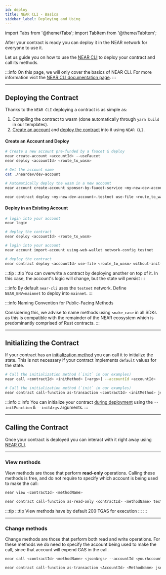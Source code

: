 ```yaml
---
id: deploy
title: NEAR CLI - Basics
sidebar_label: Deploying and Using
---
```


import Tabs from '@theme/Tabs';
import TabItem from '@theme/TabItem';

After your contract is ready you can deploy it in the NEAR network for everyone to use it.

Let us guide you on how to use the [NEAR CLI](../../../4.tools/cli.md) to deploy your contract and call its methods.

:::info
On this page, we will only cover the basics of NEAR CLI. For more information visit the [NEAR CLI documentation page](../../../4.tools/cli.md).
:::

---

## Deploying the Contract

Thanks to the `NEAR CLI` deploying a contract is as simple as:

1. Compiling the contract to wasm (done automatically through `yarn build` in our templates).
2. [Create an account](../../../4.tools/cli.md#near-create-account) and [deploy the contract](../../../4.tools/cli.md#near-deploy) into it using `NEAR CLI`.

#### Create an Account and Deploy

<Tabs className="language-tabs" groupId="code-tabs">
  <TabItem value="near-cli">

```bash
# Create a new account pre-funded by a faucet & deploy
near create-account <accountId> --useFaucet
near deploy <accountId> <route_to_wasm>

# Get the account name
cat ./neardev/dev-account
```

</TabItem>

<TabItem value="near-cli-rs">

```bash
# Automatically deploy the wasm in a new account
near account create-account sponsor-by-faucet-service <my-new-dev-account>.testnet autogenerate-new-keypair save-to-keychain network-config testnet create

near contract deploy <my-new-dev-account>.testnet use-file <route_to_wasm> without-init-call network-config testnet sign-with-keychain
```

</TabItem>

</Tabs>

#### Deploy in an Existing Account

<Tabs className="language-tabs" groupId="code-tabs">
<TabItem value="near-cli">

```bash
# login into your account
near login

# deploy the contract
near deploy <accountId> <route_to_wasm>
```

</TabItem>

<TabItem value="near-cli-rs">

```bash
# login into your account
near account import-account using-web-wallet network-config testnet

# deploy the contract
near contract deploy <accountId> use-file <route_to_wasm> without-init-call network-config testnet sign-with-keychain send
```

</TabItem>

</Tabs>

:::tip
:::tip
You can overwrite a contract by deploying another on top of it. In this case, the account's logic
will change, but the state will persist
:::

:::info
By default `near-cli` uses the `testnet` network. Define `NEAR_ENV=mainnet` to deploy into `mainnet`.
:::

:::info Naming Convention for Public-Facing Methods

Considering this, we advise to name methods using `snake_case` in all SDKs as this is compatible with the remainder of the NEAR ecosystem which is predominantly comprised of Rust contracts.
:::

---

## Initializing the Contract

If your contract has an [initialization method](./contracts/anatomy.md#initialization-functions) you can call it to initialize the state. This is not necessary if your contract implements `default` values for the state.

<Tabs className="language-tabs" groupId="code-tabs">
<TabItem value="near-cli">

```bash
# Call the initialization method (`init` in our examples)
near call <contractId> <initMethod> [<args>] --accountId <accountId>
```

</TabItem>

<TabItem value="near-cli-rs">

```bash
# Call the initialization method (`init` in our examples)
near contract call-function as-transaction <contractId> <initMethod> json-args [<args>] prepaid-gas '30 TeraGas' attached-deposit '0 NEAR' sign-as <accountId> network-config testnet sign-with-keychain send
```

</TabItem>

</Tabs>

:::info
:::info You can initialize your contract [during deployment](#deploying-the-contract) using the `--initFunction` & `--initArgs` arguments.
:::

---

## Calling the Contract

Once your contract is deployed you can interact with it right away using [NEAR CLI](../../../4.tools/cli.md).

<hr className="subsection" />

### View methods

View methods are those that perform **read-only** operations. Calling these methods is free, and do not require to specify which account is being used to make the call:

<Tabs className="language-tabs" groupId="code-tabs">
<TabItem value="near-cli">

```bash
near view <contractId> <methodName>
```

</TabItem>

<TabItem value="near-cli-rs">

```bash
near contract call-function as-read-only <contractId> <methodName> text-args '' network-config testnet now
```

</TabItem>

</Tabs>

:::tip
:::tip
View methods have by default 200 TGAS for execution
:::
:::

<hr className="subsection" />

### Change methods

Change methods are those that perform both read and write operations. For these methods we do need to specify the account being used to make the call, since that account will expend GAS in the call.

<Tabs className="language-tabs" groupId="code-tabs">
<TabItem value="near-cli">

```bash
near call <contractId> <methodName> <jsonArgs> --accountId <yourAccount> [--deposit <amount>] [--gas <GAS>]
```

</TabItem>

<TabItem value="near-cli-rs">

```bash
near contract call-function as-transaction <AccountId> <MethodName> json-args <JsonArgs> prepaid-gas <PrepaidGas> attached-deposit <AttachedDeposit> sign-as <AccountId>  network-config testnet sign-with-keychain send
```

</TabItem>

</Tabs>

